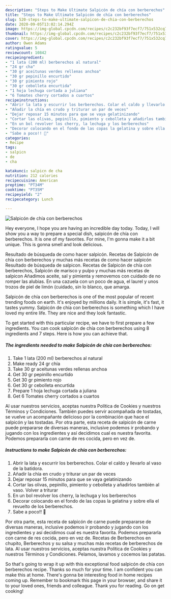```yaml
---
description: "Steps to Make Ultimate Salpicón de chía con berberechos"
title: "Steps to Make Ultimate Salpicón de chía con berberechos"
slug: 520-steps-to-make-ultimate-salpicon-de-chia-con-berberechos
date: 2020-09-05T13:02:14.294Z
image: https://img-global.cpcdn.com/recipes/c2c232bf93f7ecf7/751x532cq70/salpicon-de-chia-con-berberechos-foto-principal.jpg
thumbnail: https://img-global.cpcdn.com/recipes/c2c232bf93f7ecf7/751x532cq70/salpicon-de-chia-con-berberechos-foto-principal.jpg
cover: https://img-global.cpcdn.com/recipes/c2c232bf93f7ecf7/751x532cq70/salpicon-de-chia-con-berberechos-foto-principal.jpg
author: Owen Adams
ratingvalue: 5
reviewcount: 10842
recipeingredient:
- "1 lata (200 ml) berberechos al natural"
- "24 gr cha"
- "30 gr aceitunas verdes rellenas anchoa"
- "30 gr pepinillo encurtido"
- "30 gr pimiento rojo"
- "30 gr cebolleta encurtida"
- "1 hoja lechuga cortada a juliana"
- "6 Tomates cherry cortados a cuartos"
recipeinstructions:
- "Abrir la lata y escurrir los berberechos. Colar el caldo y llevarlo al vaso de la batidora."
- "Añadir la chía en crudo y triturar un par de veces"
- "Dejar reposar 15 minutos para que se vaya gelatinizando"
- "Cortar las olivas, pepinillo, pimiento y cebolleta y añadirlos también al vaso. Volver a triturar"
- "En un bol revolver los cherry, la lechuga y los berberechos"
- "Decorar colocando en el fondo de las copas la gelatina y sobre ella el revuelto de los berberechos."
- "Sabe a poco!! 🥺"
categories:
- Recipe
tags:
- salpicn
- de
- cha

katakunci: salpicn de cha 
nutrition: 212 calories
recipecuisine: American
preptime: "PT34M"
cooktime: "PT35M"
recipeyield: "2"
recipecategory: Lunch

---
```



![Salpicón de chía con berberechos](https://img-global.cpcdn.com/recipes/c2c232bf93f7ecf7/751x532cq70/salpicon-de-chia-con-berberechos-foto-principal.jpg)

Hey everyone, I hope you are having an incredible day today. Today, I will show you a way to prepare a special dish, salpicón de chía con berberechos. It is one of my favorites. For mine, I'm gonna make it a bit unique. This is gonna smell and look delicious.

Resultado de búsqueda de como hacer salpicón. Recetas de Salpicón de chía con berberechos y muchas más recetas de como hacer salpicón Resultado de búsqueda de salpicon. Recetas de Salpicón de chía con berberechos, Salpicón de marisco y pulpo y muchas más recetas de salpicon Añadimos aceite, sal y pimienta y removemos con cuidado de no romper las alubias. En una cazuela con un poco de agua, el laurel y unos trozos de piel de limón (cuidado, sin lo blanco, que amarga.

Salpicón de chía con berberechos is one of the most popular of recent trending foods on earth. It's enjoyed by millions daily. It is simple, it's fast, it tastes yummy. Salpicón de chía con berberechos is something which I have loved my entire life. They are nice and they look fantastic.


To get started with this particular recipe, we have to first prepare a few ingredients. You can cook salpicón de chía con berberechos using 8 ingredients and 7 steps. Here is how you can achieve that.

<!--inarticleads1-->

##### The ingredients needed to make Salpicón de chía con berberechos:

1. Take 1 lata (200 ml) berberechos al natural
1. Make ready 24 gr chía
1. Take 30 gr aceitunas verdes rellenas anchoa
1. Get 30 gr pepinillo encurtido
1. Get 30 gr pimiento rojo
1. Get 30 gr cebolleta encurtida
1. Prepare 1 hoja lechuga cortada a juliana
1. Get 6 Tomates cherry cortados a cuartos


Al usar nuestros servicios, aceptas nuestra Política de Cookies y nuestros Términos y Condiciones. También puedes servir acompañada de tostadas, se vuelve un acompañante delicioso por la combinación que hace el salpicón y las tostadas. Por otra parte, esta receta de salpicón de carne puede prepararse de diversas maneras, inclusive podemos ir probando y jugando con los ingredientes y así decidimos cual es nuestra favorita. Podemos prepararla con carne de res cocida, pero en vez de. 

<!--inarticleads2-->

##### Instructions to make Salpicón de chía con berberechos:

1. Abrir la lata y escurrir los berberechos. Colar el caldo y llevarlo al vaso de la batidora.
1. Añadir la chía en crudo y triturar un par de veces
1. Dejar reposar 15 minutos para que se vaya gelatinizando
1. Cortar las olivas, pepinillo, pimiento y cebolleta y añadirlos también al vaso. Volver a triturar
1. En un bol revolver los cherry, la lechuga y los berberechos
1. Decorar colocando en el fondo de las copas la gelatina y sobre ella el revuelto de los berberechos.
1. Sabe a poco!! 🥺


Por otra parte, esta receta de salpicón de carne puede prepararse de diversas maneras, inclusive podemos ir probando y jugando con los ingredientes y así decidimos cual es nuestra favorita. Podemos prepararla con carne de res cocida, pero en vez de. Recetas de Berberechos en chupito, Berberechos y su salsa y muchas más recetas de berberechos de lata. Al usar nuestros servicios, aceptas nuestra Política de Cookies y nuestros Términos y Condiciones. Pelamos, lavamos y cocemos las patatas. 

So that's going to wrap it up with this exceptional food salpicón de chía con berberechos recipe. Thanks so much for your time. I am confident you can make this at home. There's gonna be interesting food in home recipes coming up. Remember to bookmark this page in your browser, and share it to your loved ones, friends and colleague. Thank you for reading. Go on get cooking!
